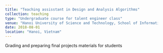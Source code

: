 ```yaml
---
title: "Teaching assisstant in Design and Analysis Algorithms"
collection: teaching
type: "Undergraduate course for talent engineer class"
venue: "Hanoi University of Science and Technology, School of Information and Communication Technology"
date: 2018-08-01
location: "Hanoi, Vietnam"
---
```


Grading and preparing final projects materials for students

